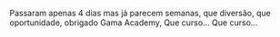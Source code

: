 Passaram apenas 4 dias mas já parecem semanas, que diversão, que oportunidade, obrigado Gama Academy, 
Que curso... Que curso...